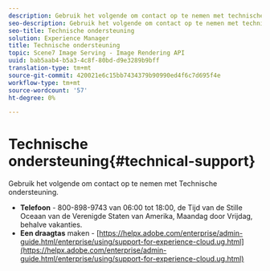 ```yaml
---
description: Gebruik het volgende om contact op te nemen met technische ondersteuning.
seo-description: Gebruik het volgende om contact op te nemen met technische ondersteuning.
seo-title: Technische ondersteuning
solution: Experience Manager
title: Technische ondersteuning
topic: Scene7 Image Serving - Image Rendering API
uuid: bab5aab4-b5a3-4c8f-80bd-d9e3289b9bff
translation-type: tm+mt
source-git-commit: 420021e6c15bb7434379b90990ed4f6c7d695f4e
workflow-type: tm+mt
source-wordcount: '57'
ht-degree: 0%

---
```



# Technische ondersteuning{#technical-support}

Gebruik het volgende om contact op te nemen met Technische ondersteuning.

* **Telefoon** - 800-898-9743 van 06:00 tot 18:00, de Tijd van de Stille Oceaan van de Verenigde Staten van Amerika, Maandag door Vrijdag, behalve vakanties.
* **Een draagtas** maken - [https://helpx.adobe.com/enterprise/admin-guide.html/enterprise/using/support-for-experience-cloud.ug.html](https://helpx.adobe.com/enterprise/admin-guide.html/enterprise/using/support-for-experience-cloud.ug.html)

